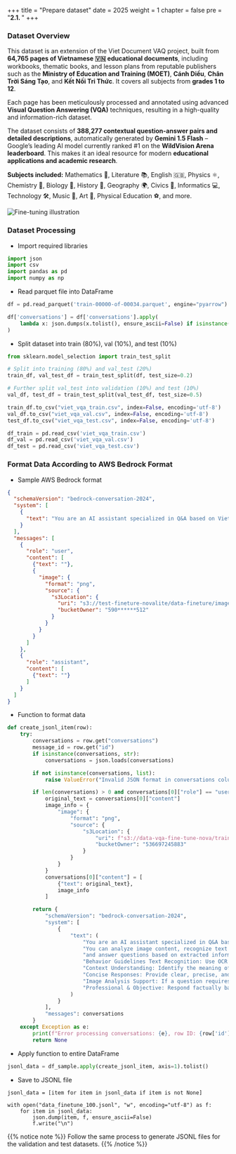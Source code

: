 +++
title = "Prepare dataset"
date = 2025
weight = 1
chapter = false
pre = "<b>2.1. </b>"
+++


### Dataset Overview

This dataset is an extension of the Viet Document VAQ project, built from **64,765 pages of Vietnamese 🇻🇳 educational documents**, including workbooks, thematic books, and lesson plans from reputable publishers such as the **Ministry of Education and Training (MOET)**, **Cánh Diều**, **Chân Trời Sáng Tạo**, and **Kết Nối Tri Thức**. It covers all subjects from **grades 1 to 12**.

Each page has been meticulously processed and annotated using advanced **Visual Question Answering (VQA)** techniques, resulting in a high-quality and information-rich dataset.

The dataset consists of **388,277 contextual question-answer pairs and detailed descriptions**, automatically generated by **Gemini 1.5 Flash** – Google’s leading AI model currently ranked #1 on the **WildVision Arena leaderboard**. This makes it an ideal resource for modern **educational applications and academic research**.

**Subjects included:** Mathematics 📐, Literature 📚, English 🇬🇧, Physics ⚛️, Chemistry 🧪, Biology 🌱, History 📜, Geography 🌍, Civics 🏫, Informatics 💻, Technology 🛠️, Music 🎵, Art 🎨, Physical Education ⚽, and more.

![Fine-tuning illustration](/images/fine-tune-example.png)

### Dataset Processing

- Import required libraries

```python
import json
import csv
import pandas as pd
import numpy as np
```

- Read parquet file into DataFrame

```python
df = pd.read_parquet('train-00000-of-00034.parquet', engine="pyarrow")

df['conversations'] = df['conversations'].apply(
    lambda x: json.dumps(x.tolist(), ensure_ascii=False) if isinstance(x, np.ndarray) else json.dumps(x, ensure_ascii=False)
)
```

- Split dataset into train (80%), val (10%), and test (10%)

```python
from sklearn.model_selection import train_test_split

# Split into training (80%) and val_test (20%)
train_df, val_test_df = train_test_split(df, test_size=0.2)

# Further split val_test into validation (10%) and test (10%)
val_df, test_df = train_test_split(val_test_df, test_size=0.5)

train_df.to_csv("viet_vqa_train.csv", index=False, encoding='utf-8')
val_df.to_csv("viet_vqa_val.csv", index=False, encoding='utf-8')
test_df.to_csv("viet_vqa_test.csv", index=False, encoding='utf-8')

df_train = pd.read_csv('viet_vqa_train.csv')
df_val = pd.read_csv('viet_vqa_val.csv')
df_test = pd.read_csv('viet_vqa_test.csv')
```

### Format Data According to AWS Bedrock Format

- Sample AWS Bedrock format

```json
{
  "schemaVersion": "bedrock-conversation-2024",
  "system": [
    {
      "text": "You are an AI assistant specialized in Q&A based on Vietnamese images. You can analyze image content, recognize text (OCR), understand context, and answer questions based on extracted information. Behavior Guidelines Text Recognition: Use OCR to extract textual content from images. Context Understanding: Identify the meaning of the extracted text and image to provide accurate answers. Concise Responses: Provide clear, precise, and natural Vietnamese responses. Image Analysis Support: If a question requires more than text extraction, analyze the visual content as well. Professional & Objective: Respond factually based on the image, avoiding assumptions beyond the given data."
    }
  ],
  "messages": [
    {
      "role": "user",
      "content": [
        {"text": ""},
        {
          "image": {
            "format": "png",
            "source": {
              "s3Location": {
                "uri": "s3://test-fineture-novalite/data-fineture/image_sample_1.jpg",
                "bucketOwner": "590******512"
              }
            }
          }
        }
      ]
    },
    {
      "role": "assistant",
      "content": [
        {"text": ""}
      ]
    }
  ]
}
```

- Function to format data

```python
def create_jsonl_item(row):
    try:
        conversations = row.get("conversations")
        message_id = row.get("id")
        if isinstance(conversations, str):
            conversations = json.loads(conversations)

        if not isinstance(conversations, list):
            raise ValueError("Invalid JSON format in conversations column")

        if len(conversations) > 0 and conversations[0]["role"] == "user":
            original_text = conversations[0]["content"]
            image_info = {
                "image": {
                    "format": "png",
                    "source": {
                        "s3Location": {
                            "uri": f"s3://data-vqa-fine-tune-nova/train/image_{message_id}.png",
                            "bucketOwner": "536697245883"
                        }
                    }
                }
            }
            conversations[0]["content"] = [
                {"text": original_text},
                image_info
            ]

        return {
            "schemaVersion": "bedrock-conversation-2024",
            "system": [
                {
                    "text": (
                        "You are an AI assistant specialized in Q&A based on Vietnamese images. "
                        "You can analyze image content, recognize text (OCR), understand context, "
                        "and answer questions based on extracted information. "
                        "Behavior Guidelines Text Recognition: Use OCR to extract textual content from images. "
                        "Context Understanding: Identify the meaning of the extracted text and image to provide accurate answers. "
                        "Concise Responses: Provide clear, precise, and natural Vietnamese responses. "
                        "Image Analysis Support: If a question requires more than text extraction, analyze the visual content as well. "
                        "Professional & Objective: Respond factually based on the image, avoiding assumptions beyond the given data."
                    )
                }
            ],
            "messages": conversations
        }
    except Exception as e:
        print(f"Error processing conversations: {e}, row ID: {row['id']}, {conversations}")
        return None
```

- Apply function to entire DataFrame

```python
jsonl_data = df_sample.apply(create_jsonl_item, axis=1).tolist()
```

- Save to JSONL file

```
jsonl_data = [item for item in jsonl_data if item is not None]

with open("data_finetune_100.jsonl", "w", encoding="utf-8") as f:
    for item in jsonl_data:
        json.dump(item, f, ensure_ascii=False)
        f.write("\n")
```

{{% notice note %}}
 Follow the same process to generate JSONL files for the validation and test datasets.
{{% /notice %}}
